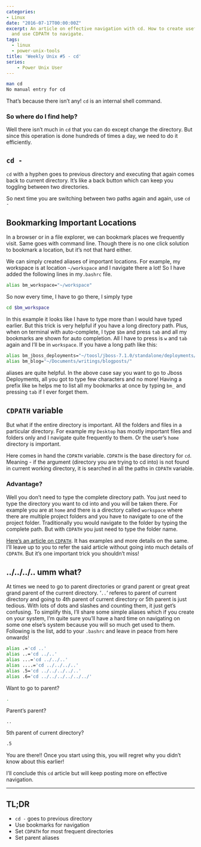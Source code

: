 ```yaml
---
categories:
- Linux
date: "2016-07-17T00:00:00Z"
excerpt: An article on effective navigation with cd. How to create useful aliases
  and use CDPATH to navigate.
tags:
  - linux
  - power-unix-tools
title: 'Weekly Unix #5 - cd'
series:
    - Power Unix User
---
```

```bash
man cd
No manual entry for cd
```
That’s because there isn’t any! `cd` is an internal shell command.
### So where do I find help?
Well there isn’t much in `cd` that you can do except change the directory. But since this operation is done hundreds of times a day, we need to do it efficiently.

## `cd -`
`cd` with a hyphen goes to previous directory and executing that again comes back to current directory. It’s like a back button which can keep you toggling between two directories.

So next time you are switching between two paths again and again, use `cd -`

## Bookmarking Important Locations
In a browser or in a file explorer, we can bookmark places we frequently visit. Same goes with command line. Though there is no one click solution to bookmark a location, but it’s not that hard either.

We can simply created aliases of important locations. For example, my workspace is at location `~/workspace` and I navigate there a lot! So I have added the following lines in my`.bashrc` file.

```bash
alias bm_workspace="~/workspace"
```
So now every time, I have to go there, I simply type
```bash
cd $bm_workspace
```
In this example it looks like I have to type more than I would have typed earlier. But this trick is very helpful if you have a long directory path. Plus, when on terminal with auto-complete, I type `$bm` and press `tab` and all my bookmarks are shown for auto completion. All I have to press is `w` and `tab` again and I’ll be in `workspace`. If you have a long path like this:

```bash
alias bm_jboss_deployments="~/toosl/jboss-7.1.0/standalone/deployments/"
alias bm_blog="~/Documents/writings/blogposts/"
```
aliases are quite helpful. In the above case say you want to go to Jboss Deployments, all you got to type few characters and no more!
Having a prefix like `bm` helps me to list all my bookmarks at once by typing `bm_` and pressing `tab` if I ever forget them.


## `CDPATH` variable

But what if the entire directory is important. All the folders and files in a particular directory. For example my `Desktop` has mostly important files and folders only and I navigate quite frequently to them. Or the user’s `home` directory is important.

Here comes in hand the `CDPATH` variable. `CDPATH` is the base directory for `cd`. Meaning - if the argument (directory you are trying to cd into) is not found in current working directory, it is searched in all the paths in `CDPATH` variable.
### Advantage?
Well you don’t need to type the complete directory path. You just need to type the directory you want to cd into and you will be taken there. 
For example you are at `home` and there is a directory called `workspace` where there are multiple project folders and you have to navigate to one of the project folder. Traditionally you would navigate to the folder by typing the complete path. But with `CDPATH` you just need to type the folder name.

[Here’s an article on `CDPATH`](http://sureshsarda.in/2016/07/13/cdpath). It has examples and more details on the same. I’ll leave up to you to refer the said article without going into much details of `CDPATH`. But it’s one important trick you shouldn’t miss!

## ../../../.. umm what?
At times we need to go to parent directories or grand parent or great great grand parent of the current directory. ‘`..`‘ referes to parent of current directory and going to 4th parent of current directory or 5th parent is just tedious. With lots of dots and slashes and counting them, it just get’s confusing. To simplify this, I’ll share some simple aliases which if you create on your system, I’m quite sure you’ll have a hard time on navigating on some one else’s system because you will so much get used to them.
Following is the list, add to your `.bashrc` and leave in peace from here onwards!

```bash
alias .='cd ..'
alias ..='cd ../..'
alias ...='cd ../../..'
alias ....='cd ../../../..'
alias .5='cd ../../../../..'
alias .6='cd ../../../../../../'
```
Want to go to parent?
```bash
.
```
Parent’s parent?
```bash
..
```
5th parent of current directory?
```bash
.5
```
You are there!!
Once you start using this, you will regret why you didn’t know about this earlier!

I’ll conclude this `cd` article but will keep posting more on effective navigation.

---
## TL;DR</h2>
- `cd -` goes to previous directory
- Use bookmarks for navigation
- Set `CDPATH` for most frequent directories
- Set parent aliases

